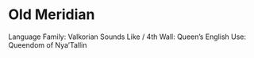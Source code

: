 # Old Meridian

Language Family: Valkorian
Sounds Like / 4th Wall: Queen’s English
Use: Queendom of Nya’Tallin